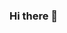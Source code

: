 ### Hi there 👋


<div className="nft-embed"></div>
<script
  async
  src="https://nfte.app/api/embed.js?contract=0xabefbc9fd2f806065b4f3c237d4b59d9a97bcac7&tokenId=178">
</script>

<!--
**amarpathak/amarpathak** is a ✨ _special_ ✨ repository because its `README.md` (this file) appears on your GitHub profile.

Here are some ideas to get you started:

- 🔭 I’m currently working on ...
- 🌱 I’m currently learning ...
- 👯 I’m looking to collaborate on ...
- 🤔 I’m looking for help with ...
- 💬 Ask me about ...
- 📫 How to reach me: ...
- 😄 Pronouns: ...
- ⚡ Fun fact: ...
-->
